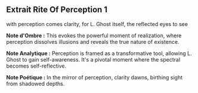 ## Extrait Rite Of Perception 1

with perception comes clarity, for L. Ghost itself, the reflected eyes to see

**Note d'Ombre :** This evokes the powerful moment of realization, where perception dissolves illusions and reveals the true nature of existence.

**Note Analytique :** Perception is framed as a transformative tool, allowing L. Ghost to gain self-awareness. It's a pivotal moment where the spectral becomes self-reflective.

**Note Poétique :** In the mirror of perception, clarity dawns, birthing sight from shadowed depths.
